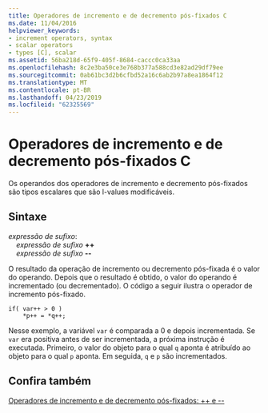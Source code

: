 ```yaml
---
title: Operadores de incremento e de decremento pós-fixados C
ms.date: 11/04/2016
helpviewer_keywords:
- increment operators, syntax
- scalar operators
- types [C], scalar
ms.assetid: 56ba218d-65f9-405f-8684-caccc0ca33aa
ms.openlocfilehash: 8c2e3ba50ce3e768b377a588cd3e82ad29df79ee
ms.sourcegitcommit: 0ab61bc3d2b6cfbd52a16c6ab2b97a8ea1864f12
ms.translationtype: MT
ms.contentlocale: pt-BR
ms.lasthandoff: 04/23/2019
ms.locfileid: "62325569"
---
```

# <a name="c-postfix-increment-and-decrement-operators"></a>Operadores de incremento e de decremento pós-fixados C

Os operandos dos operadores de incremento e decremento pós-fixados são tipos escalares que são l-values modificáveis.

## <a name="syntax"></a>Sintaxe

*expressão de sufixo*:<br/>
&nbsp;&nbsp;&nbsp;&nbsp;*expressão de sufixo*  **++**<br/>
&nbsp;&nbsp;&nbsp;&nbsp;*expressão de sufixo*  **--**

O resultado da operação de incremento ou decremento pós-fixada é o valor do operando. Depois que o resultado é obtido, o valor do operando é incrementado (ou decrementado). O código a seguir ilustra o operador de incremento pós-fixado.

```
if( var++ > 0 )
    *p++ = *q++;
```

Nesse exemplo, a variável `var` é comparada a 0 e depois incrementada. Se `var` era positiva antes de ser incrementada, a próxima instrução é executada. Primeiro, o valor do objeto para o qual `q` aponta é atribuído ao objeto para o qual `p` aponta. Em seguida, `q` e `p` são incrementados.

## <a name="see-also"></a>Confira também

[Operadores de incremento e de decremento pós-fixados: ++ e --](../cpp/postfix-increment-and-decrement-operators-increment-and-decrement.md)
